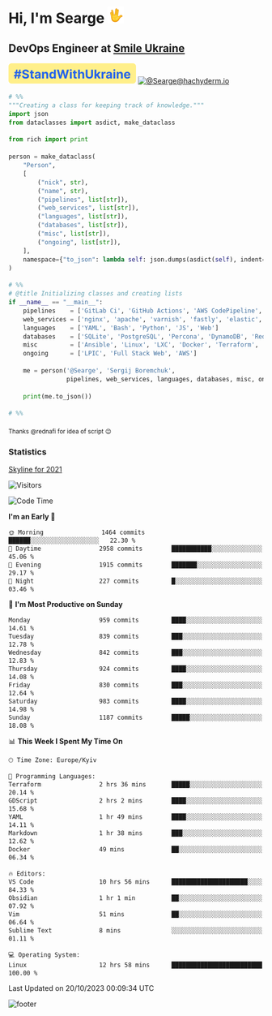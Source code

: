 # Hi, I'm Searge <img src="images/vulcan.webp" style="display: inline-block; margin: 0; height: 2rem" alt="Vulcan salute" />

## DevOps Engineer at [Smile Ukraine](https://smile-ukraine.com/en)

[![Stand With Ukraine](https://raw.githubusercontent.com/vshymanskyy/StandWithUkraine/main/badges/StandWithUkraine.svg)](https://stand-with-ukraine.pp.ua)
<a rel="me" href="https://hachyderm.io/@Searge">![@Searge@hachyderm.io](https://img.shields.io/badge/-@Searge-%232B90D9?logo=mastodon&logoColor=white)</a>

```python
# %%
"""Creating a class for keeping track of knowledge."""
import json
from dataclasses import asdict, make_dataclass

from rich import print

person = make_dataclass(
    "Person",
    [
        ("nick", str),
        ("name", str),
        ("pipelines", list[str]),
        ("web_services", list[str]),
        ("languages", list[str]),
        ("databases", list[str]),
        ("misc", list[str]),
        ("ongoing", list[str]),
    ],
    namespace={"to_json": lambda self: json.dumps(asdict(self), indent=4)},
)

# %%
# @title Initializing classes and creating lists
if __name__ == "__main__":
    pipelines    = ['GitLab Ci', 'GitHub Actions', 'AWS CodePipeline', 'Jenkins']
    web_services = ['nginx', 'apache', 'varnish', 'fastly', 'elastic', 'solr']
    languages    = ['YAML', 'Bash', 'Python', 'JS', 'Web']
    databases    = ['SQLite', 'PostgreSQL', 'Percona', 'DynamoDB', 'Redis']
    misc         = ['Ansible', 'Linux', 'LXC', 'Docker', 'Terraform', 'AWS']
    ongoing      = ['LPIC', 'Full Stack Web', 'AWS']

    me = person('@Searge', 'Sergij Boremchuk',
                pipelines, web_services, languages, databases, misc, ongoing)

    print(me.to_json())

# %%

```

<sub>Thanks @rednafi for idea of script :wink:</sub>

### Statistics

[Skyline for 2021](https://skyline.github.com/Searge/2021)

![Visitors](https://komarev.com/ghpvc/?username=searge&label=Profile%20views&color=0e75b6&style=flat) 
<!--START_SECTION:waka-->
![Code Time](http://img.shields.io/badge/Code%20Time-2%2C287%20hrs%2032%20mins-blue)

**I'm an Early 🐤** 

```text
🌞 Morning                1464 commits        ██████░░░░░░░░░░░░░░░░░░░   22.30 % 
🌆 Daytime                2958 commits        ███████████░░░░░░░░░░░░░░   45.06 % 
🌃 Evening                1915 commits        ███████░░░░░░░░░░░░░░░░░░   29.17 % 
🌙 Night                  227 commits         █░░░░░░░░░░░░░░░░░░░░░░░░   03.46 % 
```
📅 **I'm Most Productive on Sunday** 

```text
Monday                   959 commits         ████░░░░░░░░░░░░░░░░░░░░░   14.61 % 
Tuesday                  839 commits         ███░░░░░░░░░░░░░░░░░░░░░░   12.78 % 
Wednesday                842 commits         ███░░░░░░░░░░░░░░░░░░░░░░   12.83 % 
Thursday                 924 commits         ████░░░░░░░░░░░░░░░░░░░░░   14.08 % 
Friday                   830 commits         ███░░░░░░░░░░░░░░░░░░░░░░   12.64 % 
Saturday                 983 commits         ████░░░░░░░░░░░░░░░░░░░░░   14.98 % 
Sunday                   1187 commits        █████░░░░░░░░░░░░░░░░░░░░   18.08 % 
```


📊 **This Week I Spent My Time On** 

```text
🕑︎ Time Zone: Europe/Kyiv

💬 Programming Languages: 
Terraform                2 hrs 36 mins       █████░░░░░░░░░░░░░░░░░░░░   20.14 % 
GDScript                 2 hrs 2 mins        ████░░░░░░░░░░░░░░░░░░░░░   15.68 % 
YAML                     1 hr 49 mins        ████░░░░░░░░░░░░░░░░░░░░░   14.11 % 
Markdown                 1 hr 38 mins        ███░░░░░░░░░░░░░░░░░░░░░░   12.62 % 
Docker                   49 mins             ██░░░░░░░░░░░░░░░░░░░░░░░   06.34 % 

🔥 Editors: 
VS Code                  10 hrs 56 mins      █████████████████████░░░░   84.33 % 
Obsidian                 1 hr 1 min          ██░░░░░░░░░░░░░░░░░░░░░░░   07.92 % 
Vim                      51 mins             ██░░░░░░░░░░░░░░░░░░░░░░░   06.64 % 
Sublime Text             8 mins              ░░░░░░░░░░░░░░░░░░░░░░░░░   01.11 % 

💻 Operating System: 
Linux                    12 hrs 58 mins      █████████████████████████   100.00 % 
```


 Last Updated on 20/10/2023 00:09:34 UTC
<!--END_SECTION:waka-->

![footer](https://capsule-render.vercel.app/api?type=waving&color=gradient&customColorList=14,21&height=82&section=footer)
